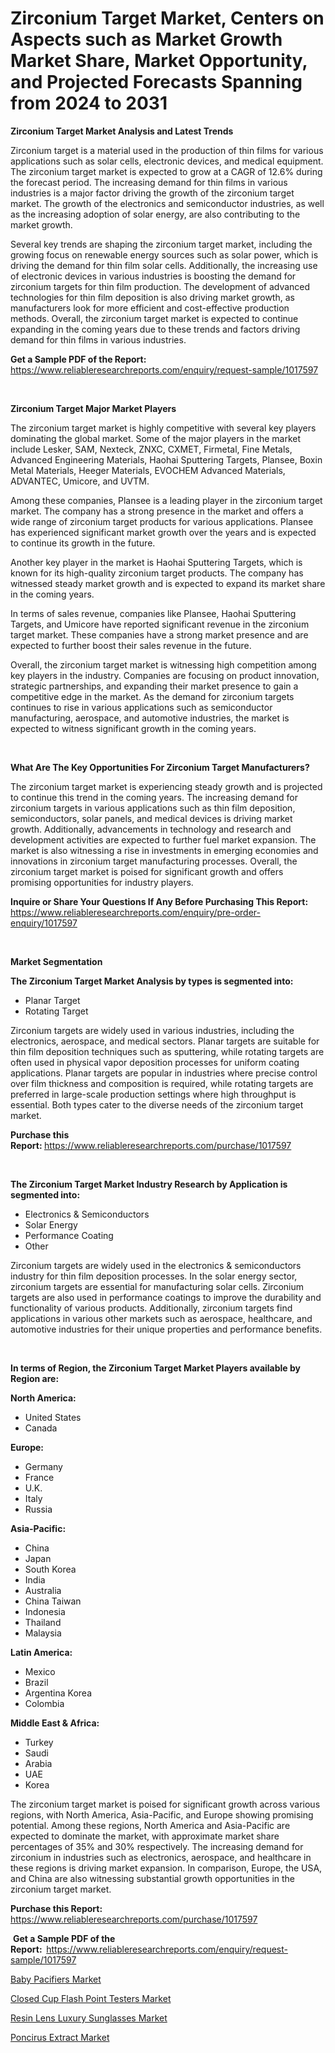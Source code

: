 <p><h1>Zirconium Target Market, Centers on Aspects such as Market Growth Market Share, Market Opportunity, and Projected Forecasts Spanning from 2024 to 2031</h1></p><p><strong>Zirconium Target Market Analysis and Latest Trends</strong></p>
<p><p>Zirconium target is a material used in the production of thin films for various applications such as solar cells, electronic devices, and medical equipment. The zirconium target market is expected to grow at a CAGR of 12.6% during the forecast period. The increasing demand for thin films in various industries is a major factor driving the growth of the zirconium target market. The growth of the electronics and semiconductor industries, as well as the increasing adoption of solar energy, are also contributing to the market growth.</p><p>Several key trends are shaping the zirconium target market, including the growing focus on renewable energy sources such as solar power, which is driving the demand for thin film solar cells. Additionally, the increasing use of electronic devices in various industries is boosting the demand for zirconium targets for thin film production. The development of advanced technologies for thin film deposition is also driving market growth, as manufacturers look for more efficient and cost-effective production methods. Overall, the zirconium target market is expected to continue expanding in the coming years due to these trends and factors driving demand for thin films in various industries.</p></p>
<p><strong>Get a Sample PDF of the Report:&nbsp;</strong> <a href="https://www.reliableresearchreports.com/enquiry/request-sample/1017597">https://www.reliableresearchreports.com/enquiry/request-sample/1017597</a></p>
<p>&nbsp;</p>
<p><strong>Zirconium Target Major Market Players</strong></p>
<p><p>The zirconium target market is highly competitive with several key players dominating the global market. Some of the major players in the market include Lesker, SAM, Nexteck, ZNXC, CXMET, Firmetal, Fine Metals, Advanced Engineering Materials, Haohai Sputtering Targets, Plansee, Boxin Metal Materials, Heeger Materials, EVOCHEM Advanced Materials, ADVANTEC, Umicore, and UVTM.</p><p>Among these companies, Plansee is a leading player in the zirconium target market. The company has a strong presence in the market and offers a wide range of zirconium target products for various applications. Plansee has experienced significant market growth over the years and is expected to continue its growth in the future.</p><p>Another key player in the market is Haohai Sputtering Targets, which is known for its high-quality zirconium target products. The company has witnessed steady market growth and is expected to expand its market share in the coming years.</p><p>In terms of sales revenue, companies like Plansee, Haohai Sputtering Targets, and Umicore have reported significant revenue in the zirconium target market. These companies have a strong market presence and are expected to further boost their sales revenue in the future.</p><p>Overall, the zirconium target market is witnessing high competition among key players in the industry. Companies are focusing on product innovation, strategic partnerships, and expanding their market presence to gain a competitive edge in the market. As the demand for zirconium targets continues to rise in various applications such as semiconductor manufacturing, aerospace, and automotive industries, the market is expected to witness significant growth in the coming years.</p></p>
<p>&nbsp;</p>
<p><strong>What Are The Key Opportunities For Zirconium Target Manufacturers?</strong></p>
<p><p>The zirconium target market is experiencing steady growth and is projected to continue this trend in the coming years. The increasing demand for zirconium targets in various applications such as thin film deposition, semiconductors, solar panels, and medical devices is driving market growth. Additionally, advancements in technology and research and development activities are expected to further fuel market expansion. The market is also witnessing a rise in investments in emerging economies and innovations in zirconium target manufacturing processes. Overall, the zirconium target market is poised for significant growth and offers promising opportunities for industry players.</p></p>
<p><strong>Inquire or Share Your Questions If Any Before Purchasing This Report:</strong> <a href="https://www.reliableresearchreports.com/enquiry/pre-order-enquiry/1017597">https://www.reliableresearchreports.com/enquiry/pre-order-enquiry/1017597</a></p>
<p>&nbsp;</p>
<p><strong>Market Segmentation</strong></p>
<p><strong>The Zirconium Target Market Analysis by types is segmented into:</strong></p>
<p><ul><li>Planar Target</li><li>Rotating Target</li></ul></p>
<p><p>Zirconium targets are widely used in various industries, including the electronics, aerospace, and medical sectors. Planar targets are suitable for thin film deposition techniques such as sputtering, while rotating targets are often used in physical vapor deposition processes for uniform coating applications. Planar targets are popular in industries where precise control over film thickness and composition is required, while rotating targets are preferred in large-scale production settings where high throughput is essential. Both types cater to the diverse needs of the zirconium target market.</p></p>
<p><strong>Purchase this Report:&nbsp;</strong><a href="https://www.reliableresearchreports.com/purchase/1017597">https://www.reliableresearchreports.com/purchase/1017597</a></p>
<p>&nbsp;</p>
<p><strong>The Zirconium Target Market Industry Research by Application is segmented into:</strong></p>
<p><ul><li>Electronics & Semiconductors</li><li>Solar Energy</li><li>Performance Coating</li><li>Other</li></ul></p>
<p><p>Zirconium targets are widely used in the electronics & semiconductors industry for thin film deposition processes. In the solar energy sector, zirconium targets are essential for manufacturing solar cells. Zirconium targets are also used in performance coatings to improve the durability and functionality of various products. Additionally, zirconium targets find applications in various other markets such as aerospace, healthcare, and automotive industries for their unique properties and performance benefits.</p></p>
<p>&nbsp;</p>
<p><strong>In terms of Region, the Zirconium Target Market Players available by Region are:</strong></p>
<p>
    <p> <strong> North America: </strong>
        <ul>
            <li>United States</li>
            <li>Canada</li>
        </ul>
        </p> 
    <p> <strong> Europe: </strong>
        <ul>
            <li>Germany</li>
            <li>France</li>
            <li>U.K.</li>
            <li>Italy</li>
            <li>Russia</li>
        </ul>
        </p> 
    <p> <strong> Asia-Pacific: </strong>
        <ul>
            <li>China</li>
            <li>Japan</li>
            <li>South Korea</li>
            <li>India</li>
            <li>Australia</li>
            <li>China Taiwan</li>
            <li>Indonesia</li>
            <li>Thailand</li>
            <li>Malaysia</li>
        </ul>
        </p> 
    <p> <strong> Latin America: </strong>
        <ul>
            <li>Mexico</li>
            <li>Brazil</li>
            <li>Argentina Korea</li>
            <li>Colombia</li>
        </ul>
        </p> 
    <p> <strong> Middle East & Africa: </strong>
        <ul>
            <li>Turkey</li>
            <li>Saudi</li>
            <li>Arabia</li>
            <li>UAE</li>
            <li>Korea</li>
        </ul>
    </p>
    </p>
<p><p>The zirconium target market is poised for significant growth across various regions, with North America, Asia-Pacific, and Europe showing promising potential. Among these regions, North America and Asia-Pacific are expected to dominate the market, with approximate market share percentages of 35% and 30% respectively. The increasing demand for zirconium in industries such as electronics, aerospace, and healthcare in these regions is driving market expansion. In comparison, Europe, the USA, and China are also witnessing substantial growth opportunities in the zirconium target market.</p></p>
<p><strong>Purchase this Report: </strong><a href="https://www.reliableresearchreports.com/purchase/1017597">https://www.reliableresearchreports.com/purchase/1017597</a></p>
<p>&nbsp;<strong>Get a Sample PDF of the Report:&nbsp;&nbsp;</strong><a href="https://www.reliableresearchreports.com/enquiry/request-sample/1017597">https://www.reliableresearchreports.com/enquiry/request-sample/1017597</a></p>
<p><strong></strong></p>
<p><p><a href="https://view.publitas.com/reportprime-1/baby-pacifiers-market-size-evaluating-its-market-trends-growth-and-projections-2023-2030/">Baby Pacifiers Market</a></p><p><a href="https://view.publitas.com/reportprime-1/closed-cup-flash-point-testers-market-provides-detailed-segmentation-of-this-market-based-on-type-application-and-region-and-forecast-for-the-period-from-2023-2030/">Closed Cup Flash Point Testers Market</a></p><p><a href="https://view.publitas.com/reportprime-1/resin-lens-luxury-sunglasses-market-research-report-provides-thorough-industry-overview-which-offers-an-in-depth-analysis-of-product-trends-and-new-market-divisions/">Resin Lens Luxury Sunglasses Market</a></p><p><a href="https://iodized-pantydraco-05c.notion.site/Poncirus-Extract-Market-Size-2024-2031-Global-Industrial-Analysis-Key-Geographical-Regions-Marke-f87cfee8f0a3470c98df4d397b10fce7">Poncirus Extract Market</a></p></p>